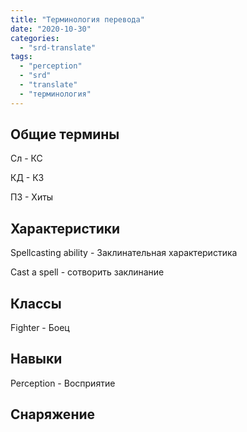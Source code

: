 ```yaml
---
title: "Терминология перевода"
date: "2020-10-30"
categories: 
  - "srd-translate"
tags: 
  - "perception"
  - "srd"
  - "translate"
  - "терминология"
---
```


## **Общие термины**

Сл - КС

КД - КЗ

ПЗ - Хиты

## **Характеристики**

Spellcasting ability - Заклинательная характеристика

Cast a spell - сотворить заклинание

## **Классы**

Fighter - Боец

## **Навыки**

Perception - Восприятие

## **Снаряжение**
